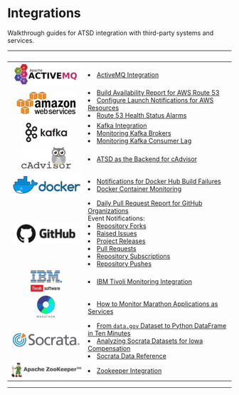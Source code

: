 # Integrations

Walkthrough guides for ATSD integration with third-party systems and services.

|&nbsp; |&nbsp;|
|:--:|--|
<a id="activemq"></a>![](./images/activemq-logo-1.png) | <li> [ActiveMQ Integration](activemq/README.md)
<a id="aws"></a>![](./images/aws-logo-1.png) |<li>[Build Availability Report for AWS Route 53](aws/route53-health-checks/README.md)<br><li>[Configure Launch Notifications for AWS Resources](aws/cloud-watch-alert/README.md)<br><li>[Route 53 Health Status Alarms](aws/route53-email-notifications/README.md) |
<a id="kafka"></a>![](./images/kafka-logo-1.png) |<li>[Kafka Integration](kafka/README.md)<br><li>[Monitoring Kafka Brokers](kafka/brokers-monitoring/README.md)<br><li>[Monitoring Kafka Consumer Lag](kafka/consumers-monitoring/README.md)
<a id="cadvisor"></a>![](./images/cadvisor-logo-3.png) | <li>[ATSD as the Backend for cAdvisor](cadvisor/README.md)
<a id="docker"></a>![](./images/docker-logo-1.png)|<li>[Notifications for Docker Hub Build Failures](docker/README.md)<br><li>[Docker Container Monitoring](docker/docker-engine.md)
<a id="github"></a>![](./images/github-logo-2.png)|<li>[Daily Pull Request Report for GitHub Organizations](github/pr-report.md)<br>Event Notifications:<br><li>[Repository Forks](github/fork-notification.md)<br><li>[Raised Issues](github/issue-notification.md)<br><li>[Project Releases](github/project-release-notification.md)<br><li>[Pull Requests](github/pr-notification.md)<br><li>[Repository Subscriptions](github/watch-notification.md)<br> <li>[Repository Pushes](github/push-notification.md)
<a id="ibm"></a>![](./images/ibm-logo-1.png) |<li>[IBM Tivoli Monitoring Integration](itm/README.md)
<a id="marathon"></a>![](./images/marathon-logo-1.png) |<li>[How to Monitor Marathon Applications as Services](marathon/capacity-and-usage/README.md)
<a id="socrata"></a>![](./images/socrata-logo-1.png)|<li>[From `data.gov` Dataset to Python DataFrame in Ten Minutes](socrata/python/README.md)<br><li>[Analyzing Socrata Datasets for Iowa Compensation](socrata/iowa-compensation/README.md)<br><li>[Socrata Data Reference](https://axibase.com/docs/axibase-collector/jobs/examples/socrata/state-government.html)
<a id="zookeeper"></a>![](./images/zookeeper-logo-3.png)| <li>[Zookeeper Integration](zookeeper/README.md)
---